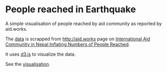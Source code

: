 # People reached in Earthquake

A simple visualisation of people reached by aid community as reported by aid.works.

The [data](data.csv) is scrapped from http://aid.works page on [International Aid Community in Nepal Inflating Numbers of People Reached](http://aid.works/2015/06/nepal-inflated-numbers/).

It uses [d3.js](http://d3js.org) to visualize the data. 

See the [visualisation](https://rawgit.com/anjesh/aid.works-people-reached/master/index.html).
